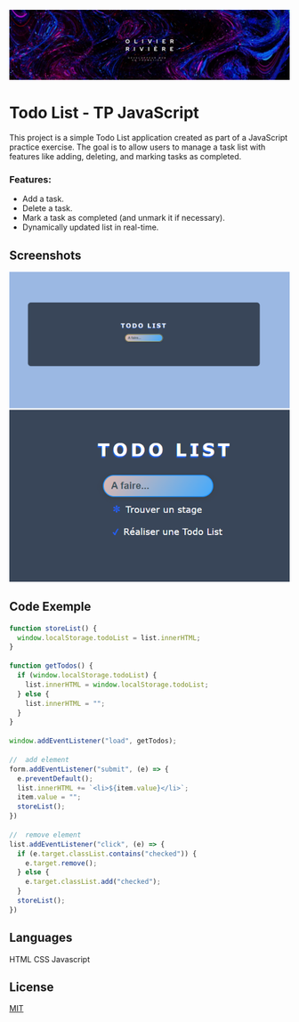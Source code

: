 
![Logo](./assets/img/logo_perso.jpg)

# Todo List - TP JavaScript


This project is a simple Todo List application created as part of a JavaScript practice exercise. The goal is to allow users to manage a task list with features like adding, deleting, and marking tasks as completed.

### Features:
- Add a task.
- Delete a task.
- Mark a task as completed (and unmark it if necessary).
- Dynamically updated list in real-time.



## Screenshots

![App Screenshot](./assets/img/Capture1.png)
![App Screenshot](./assets/img/Capture2.png)


## Code Exemple
```javascript
function storeList() {
  window.localStorage.todoList = list.innerHTML;
}

function getTodos() {
  if (window.localStorage.todoList) {
    list.innerHTML = window.localStorage.todoList;
  } else {
    list.innerHTML = "";
  }
}

window.addEventListener("load", getTodos);

//  add element
form.addEventListener("submit", (e) => {
  e.preventDefault();
  list.innerHTML += `<li>${item.value}</li>`;
  item.value = "";
  storeList();
})

//  remove element
list.addEventListener("click", (e) => {
  if (e.target.classList.contains("checked")) {
    e.target.remove();
  } else {
    e.target.classList.add("checked");
  }
  storeList();
})
```
## Languages

HTML
CSS
Javascript

## License

[MIT](https://choosealicense.com/licenses/mit/)

